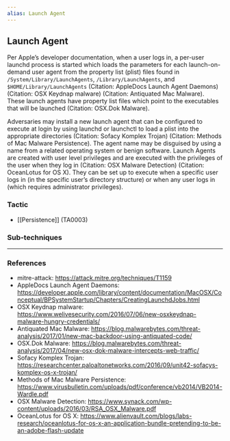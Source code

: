 ```yaml
---
alias: Launch Agent
---
```


## Launch Agent

Per Apple’s developer documentation, when a user logs in, a per-user launchd process is started which loads the parameters for each launch-on-demand user agent from the property list (plist) files found in <code>/System/Library/LaunchAgents</code>, <code>/Library/LaunchAgents</code>, and <code>$HOME/Library/LaunchAgents</code> (Citation: AppleDocs Launch Agent Daemons) (Citation: OSX Keydnap malware) (Citation: Antiquated Mac Malware). These launch agents have property list files which point to the executables that will be launched (Citation: OSX.Dok Malware).
 
Adversaries may install a new launch agent that can be configured to execute at login by using launchd or launchctl to load a plist into the appropriate directories  (Citation: Sofacy Komplex Trojan)  (Citation: Methods of Mac Malware Persistence). The agent name may be disguised by using a name from a related operating system or benign software. Launch Agents are created with user level privileges and are executed with the privileges of the user when they log in (Citation: OSX Malware Detection) (Citation: OceanLotus for OS X). They can be set up to execute when a specific user logs in (in the specific user’s directory structure) or when any user logs in (which requires administrator privileges).


### Tactic

- [[Persistence]] (TA0003)

### Sub-techniques


---
### References

- mitre-attack: https://attack.mitre.org/techniques/T1159
- AppleDocs Launch Agent Daemons: https://developer.apple.com/library/content/documentation/MacOSX/Conceptual/BPSystemStartup/Chapters/CreatingLaunchdJobs.html
- OSX Keydnap malware: https://www.welivesecurity.com/2016/07/06/new-osxkeydnap-malware-hungry-credentials/
- Antiquated Mac Malware: https://blog.malwarebytes.com/threat-analysis/2017/01/new-mac-backdoor-using-antiquated-code/
- OSX.Dok Malware: https://blog.malwarebytes.com/threat-analysis/2017/04/new-osx-dok-malware-intercepts-web-traffic/
- Sofacy Komplex Trojan: https://researchcenter.paloaltonetworks.com/2016/09/unit42-sofacys-komplex-os-x-trojan/
- Methods of Mac Malware Persistence: https://www.virusbulletin.com/uploads/pdf/conference/vb2014/VB2014-Wardle.pdf
- OSX Malware Detection: https://www.synack.com/wp-content/uploads/2016/03/RSA_OSX_Malware.pdf
- OceanLotus for OS X: https://www.alienvault.com/blogs/labs-research/oceanlotus-for-os-x-an-application-bundle-pretending-to-be-an-adobe-flash-update
